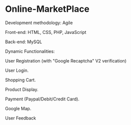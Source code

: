 # Online-MarketPlace

Development methodology: Agile

Front-end: HTML, CSS, PHP, JavaScript

Back-end: MySQL

Dynamic Functionalities:

User Registration (with "Google Recaptcha" V2 verification)
  
User Login.
	
  Shopping Cart.
	
  Product Display.
	
  Payment (Paypal/Debit/Credit Card).
	
  Google Map.
  
  User Feedback
